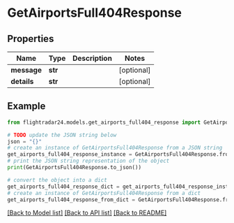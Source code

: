 # GetAirportsFull404Response


## Properties

Name | Type | Description | Notes
------------ | ------------- | ------------- | -------------
**message** | **str** |  | [optional] 
**details** | **str** |  | [optional] 

## Example

```python
from flightradar24.models.get_airports_full404_response import GetAirportsFull404Response

# TODO update the JSON string below
json = "{}"
# create an instance of GetAirportsFull404Response from a JSON string
get_airports_full404_response_instance = GetAirportsFull404Response.from_json(json)
# print the JSON string representation of the object
print(GetAirportsFull404Response.to_json())

# convert the object into a dict
get_airports_full404_response_dict = get_airports_full404_response_instance.to_dict()
# create an instance of GetAirportsFull404Response from a dict
get_airports_full404_response_from_dict = GetAirportsFull404Response.from_dict(get_airports_full404_response_dict)
```
[[Back to Model list]](../README.md#documentation-for-models) [[Back to API list]](../README.md#documentation-for-api-endpoints) [[Back to README]](../README.md)


